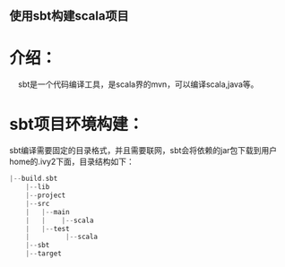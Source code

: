 
## 使用sbt构建scala项目

# 介绍：
     
sbt是一个代码编译工具，是scala界的mvn，可以编译scala,java等。


# sbt项目环境构建：

 
sbt编译需要固定的目录格式，并且需要联网，sbt会将依赖的jar包下载到用户home的.ivy2下面，目录结构如下：
  
```c++
|--build.sbt
    |--lib
    |--project
    |--src
    |   |--main
    |   |    |--scala
    |   |--test
    |         |--scala
    |--sbt
    |--target
```
